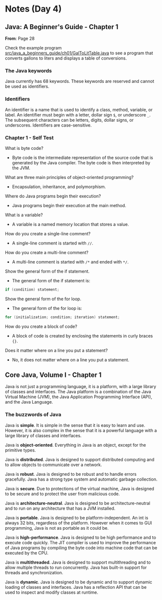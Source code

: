 # Notes (Day 4)

## Java: A Beginner's Guide - Chapter 1

**From**: Page 28

Check the example program [src/java_a_beginners_guide/ch01/GalToLitTable.java](../src/java_a_beginners_guide/ch01/GalToLitTable.java) to see a program that converts gallons to liters and displays a table of conversions.

### The Java keywords
Java currently has 68 keywords. These keywords are reserved and cannot be used as identifiers.

### Identifiers
An identifier is a name that is used to identify a class, method, variable, or label. An identifier must begin with a letter, dollar sign `$`, or underscore `_`. The subsequent characters can be letters, digits, dollar signs, or underscores. Identifiers are case-sensitive.

### Chapter 1 - Self Test
What is byte code?
- Byte code is the intermediate representation of the source code that is generated by the Java compiler. The byte code is then interpreted by the JVM.

What are three main principles of object-oriented programming?
- Encapsulation, inheritance, and polymorphism.

Where do Java programs begin their execution?
- Java programs begin their execution at the main method.

What is a variable?
- A variable is a named memory location that stores a value.

How do you create a single-line comment?
- A single-line comment is started with `//`.

How do you create a multi-line comment?
- A multi-line comment is started with `/*` and ended with `*/`.

Show the general form of the if statement.
- The general form of the if statement is:
```java
if (condition) statement;
```

Show the general form of the for loop.
- The general form of the for loop is:
```java
for (initialization; condition; iteration) statement;
```

How do you create a block of code?
- A block of code is created by enclosing the statements in curly braces `{}`.

Does it matter where on a line you put a statement?
- No, it does not matter where on a line you put a statement.


## Core Java, Volume I - Chapter 1

Java is not just a programming language, it is a platform, with a large library of classes and interfaces. The Java platform is a combination of the Java Virtual Machine (JVM), the Java Application Programming Interface (API), and the Java Language.

### The buzzwords of Java

Java is **simple**. It is simple in the sense that it is easy to learn and use. However, it is also complex in the sense that it is a powerful language with a large library of classes and interfaces.

Java is **object-oriented**. Everything in Java is an object, except for the primitive types.

Java is **distributed**. Java is designed to support distributed computing and to allow objects to communicate over a network.

Java is **robust**. Java is designed to be robust and to handle errors gracefully. Java has a strong type system and automatic garbage collection.

Java is **secure**. Due to protections of the virtual machine, Java is designed to be secure and to protect the user from malicious code.

Java is **architecture-neutral**. Java is designed to be architecture-neutral and to run on any architecture that has a JVM installed.

Java is **portable**. Java is designed to be platform-independent. An int is always 32 bits, regardless of the platform. However when it comes to GUI programming, Java is not as portable as it could be.

Java is **high-performance**. Java is designed to be high performance and to execute code quickly. The JIT compiler is used to improve the performance of Java programs by compiling the byte code into machine code that can be executed by the CPU.

Java is **multithreaded**. Java is designed to support multithreading and to allow multiple threads to run concurrently. Java has built-in support for threads and synchronization.

Java is **dynamic**. Java is designed to be dynamic and to support dynamic loading of classes and interfaces. Java has a reflection API that can be used to inspect and modify classes at runtime.

